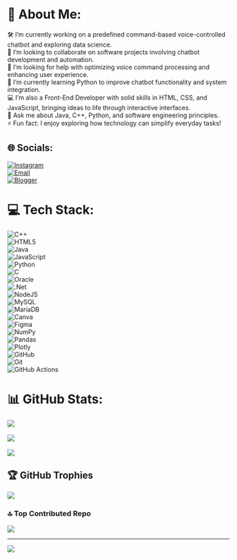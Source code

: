 # 💫 About Me:  
🛠 I’m currently working on a predefined command-based voice-controlled chatbot and exploring data science.  
👥 I’m looking to collaborate on software projects involving chatbot development and automation.  
🤝 I’m looking for help with optimizing voice command processing and enhancing user experience.  
🌱 I’m currently learning Python to improve chatbot functionality and system integration.  
💻 I’m also a Front-End Developer with solid skills in HTML, CSS, and JavaScript, bringing ideas to life through interactive interfaces.  
💬 Ask me about Java, C++, Python, and software engineering principles.  
⚡ Fun fact: I enjoy exploring how technology can simplify everyday tasks!  

## 🌐 Socials:  
[![Instagram](https://img.shields.io/badge/Instagram-%23E4405F.svg?logo=Instagram&logoColor=white)](https://instagram.com/mian_usman366)  
[![Email](https://img.shields.io/badge/Email-D14836?logo=gmail&logoColor=white)](mailto:muhammadusmananwar50@gmail.com)  
[![Blogger](https://img.shields.io/badge/Blogger-FF5722?logo=blogger&logoColor=white)](https://www.blogger.com/profile/02615588727835658873)  

# 💻 Tech Stack:  
![C++](https://img.shields.io/badge/c++-%2300599C.svg?style=for-the-badge&logo=c%2B%2B&logoColor=white)  
![HTML5](https://img.shields.io/badge/html5-%23E34F26.svg?style=for-the-badge&logo=html5&logoColor=white)  
![Java](https://img.shields.io/badge/java-%23ED8B00.svg?style=for-the-badge&logo=openjdk&logoColor=white)  
![JavaScript](https://img.shields.io/badge/javascript-%23323330.svg?style=for-the-badge&logo=javascript&logoColor=%23F7DF1E)  
![Python](https://img.shields.io/badge/python-3670A0?style=for-the-badge&logo=python&logoColor=ffdd54)  
![C](https://img.shields.io/badge/c-%2300599C.svg?style=for-the-badge&logo=c&logoColor=white)  
![Oracle](https://img.shields.io/badge/Oracle-F80000?style=for-the-badge&logo=oracle&logoColor=white)  
![.Net](https://img.shields.io/badge/.NET-5C2D91?style=for-the-badge&logo=.net&logoColor=white)  
![NodeJS](https://img.shields.io/badge/node.js-6DA55F?style=for-the-badge&logo=node.js&logoColor=white)  
![MySQL](https://img.shields.io/badge/mysql-4479A1.svg?style=for-the-badge&logo=mysql&logoColor=white)  
![MariaDB](https://img.shields.io/badge/MariaDB-003545?style=for-the-badge&logo=mariadb&logoColor=white)  
![Canva](https://img.shields.io/badge/Canva-%2300C4CC.svg?style=for-the-badge&logo=Canva&logoColor=white)  
![Figma](https://img.shields.io/badge/figma-%23F24E1E.svg?style=for-the-badge&logo=figma&logoColor=white)  
![NumPy](https://img.shields.io/badge/numpy-%23013243.svg?style=for-the-badge&logo=numpy&logoColor=white)  
![Pandas](https://img.shields.io/badge/pandas-%23150458.svg?style=for-the-badge&logo=pandas&logoColor=white)  
![Plotly](https://img.shields.io/badge/Plotly-%233F4F75.svg?style=for-the-badge&logo=plotly&logoColor=white)  
![GitHub](https://img.shields.io/badge/github-%23121011.svg?style=for-the-badge&logo=github&logoColor=white)  
![Git](https://img.shields.io/badge/git-%23F05033.svg?style=for-the-badge&logo=git&logoColor=white)  
![GitHub Actions](https://img.shields.io/badge/github%20actions-%232671E5.svg?style=for-the-badge&logo=githubactions&logoColor=white)  

# 📊 GitHub Stats:  
![](https://github-readme-stats.vercel.app/api?username=Usman3660&theme=dark&hide_border=false&include_all_commits=false&count_private=false)<br/>  
![](https://github-readme-streak-stats.herokuapp.com/?user=Usman3660&theme=dark&hide_border=false)<br/>  
![](https://github-readme-stats.vercel.app/api/top-langs/?username=Usman3660&theme=dark&hide_border=false&include_all_commits=false&count_private=false&layout=compact)  

## 🏆 GitHub Trophies  
![](https://github-profile-trophy.vercel.app/?username=Usman3660&theme=radical&no-frame=false&no-bg=true&margin-w=4)    

### 🔝 Top Contributed Repo  
![](https://github-contributor-stats.vercel.app/api?username=Usman3660&limit=5&theme=dark&combine_all_yearly_contributions=true)  

---  
[![](https://visitcount.itsvg.in/api?id=Usman3660&icon=0&color=0)](https://visitcount.itsvg.in)  

<!-- Proudly created with GPRM ( https://gprm.itsvg.in ) -->  
